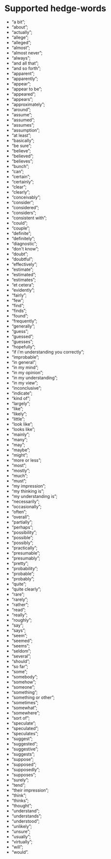 Supported hedge-words
=================

* “a bit”;
* “about”;
* “actually”;
* “allege”;
* “alleged”;
* “almost”;
* “almost never”;
* “always”;
* “and all that”;
* “and so forth”;
* “apparent”;
* “apparently”;
* “appear”;
* “appear to be”;
* “appeared”;
* “appears”;
* “approximately”;
* “around”;
* “assume”;
* “assumed”;
* “assumes”;
* “assumption”;
* “at least”;
* “basically”;
* “be sure”;
* “believe”;
* “believed”;
* “believes”;
* “bunch”;
* “can”;
* “certain”;
* “certainly”;
* “clear”;
* “clearly”;
* “conceivably”;
* “consider”;
* “considered”;
* “considers”;
* “consistent with”;
* “could”;
* “couple”;
* “definite”;
* “definitely”;
* “diagnostic”;
* “don't know”;
* “doubt”;
* “doubtful”;
* “effectively”;
* “estimate”;
* “estimated”;
* “estimates”;
* “et cetera”;
* “evidently”;
* “fairly”;
* “few”;
* “find”;
* “finds”;
* “found”;
* “frequently”;
* “generally”;
* “guess”;
* “guessed”;
* “guesses”;
* “hopefully”;
* “if i'm understanding you correctly”;
* “improbable”;
* “in general”;
* “in my mind”;
* “in my opinion”;
* “in my understanding”;
* “in my view”;
* “inconclusive”;
* “indicate”;
* “kind of”;
* “largely”;
* “like”;
* “likely”;
* “little”;
* “look like”;
* “looks like”;
* “mainly”;
* “many”;
* “may”;
* “maybe”;
* “might”;
* “more or less”;
* “most”;
* “mostly”;
* “much”;
* “must”;
* “my impression”;
* “my thinking is”;
* “my understanding is”;
* “necessarily”;
* “occasionally”;
* “often”;
* “overall”;
* “partially”;
* “perhaps”;
* “possibility”;
* “possible”;
* “possibly”;
* “practically”;
* “presumable”;
* “presumably”;
* “pretty”;
* “probability”;
* “probable”;
* “probably”;
* “quite”;
* “quite clearly”;
* “rare”;
* “rarely”;
* “rather”;
* “read”;
* “really”;
* “roughly”;
* “say”;
* “says”;
* “seem”;
* “seemed”;
* “seems”;
* “seldom”;
* “several”;
* “should”;
* “so far”;
* “some”;
* “somebody”;
* “somehow”;
* “someone”;
* “something”;
* “something or other”;
* “sometimes”;
* “somewhat”;
* “somewhere”;
* “sort of”;
* “speculate”;
* “speculated”;
* “speculates”;
* “suggest”;
* “suggested”;
* “suggestive”;
* “suggests”;
* “suppose”;
* “supposed”;
* “supposedly”;
* “supposes”;
* “surely”;
* “tend”;
* “their impression”;
* “think”;
* “thinks”;
* “thought”;
* “understand”;
* “understands”;
* “understood”;
* “unlikely”;
* “unsure”;
* “usually”;
* “virtually”;
* “will”;
* “would”.
